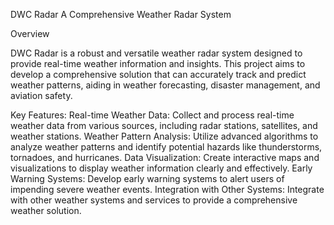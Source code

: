 DWC Radar
A Comprehensive Weather Radar System

Overview

DWC Radar is a robust and versatile weather radar system designed to provide real-time weather information and insights.
This project aims to develop a comprehensive solution that can accurately track and predict weather patterns, aiding in weather forecasting, disaster management, and aviation safety.

Key Features:
Real-time Weather Data: Collect and process real-time weather data from various sources, including radar stations, satellites, and weather stations.
Weather Pattern Analysis: Utilize advanced algorithms to analyze weather patterns and identify potential hazards like thunderstorms, tornadoes, and hurricanes.
Data Visualization: Create interactive maps and visualizations to display weather information clearly and effectively.
Early Warning Systems: Develop early warning systems to alert users of impending severe weather events.
Integration with Other Systems: Integrate with other weather systems and services to provide a comprehensive weather solution.
